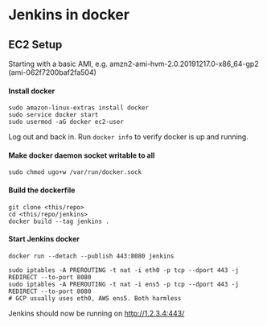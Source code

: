 # Jenkins in docker


## EC2 Setup

Starting with a basic AMI, e.g. amzn2-ami-hvm-2.0.20191217.0-x86_64-gp2 (ami-062f7200baf2fa504)

#### Install docker
```
sudo amazon-linux-extras install docker
sudo service docker start
sudo usermod -aG docker ec2-user
```
Log out and back in. Run `docker info` to verify docker is up and running.

#### Make docker daemon socket writable to all

```
sudo chmod ugo+w /var/run/docker.sock
```

#### Build the dockerfile

```
git clone <this/repo>
cd <this/repo/jenkins>
docker build --tag jenkins .
```

#### Start Jenkins docker

```
docker run --detach --publish 443:8080 jenkins

sudo iptables -A PREROUTING -t nat -i eth0 -p tcp --dport 443 -j REDIRECT --to-port 8080
sudo iptables -A PREROUTING -t nat -i ens5 -p tcp --dport 443 -j REDIRECT --to-port 8080
# GCP usually uses eth0, AWS ens5. Both harmless
```

Jenkins should now be running on http://1.2.3.4:443/
